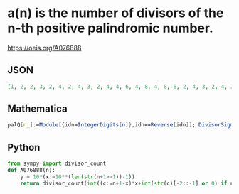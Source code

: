 # a\(n\) is the number of divisors of the n\-th positive palindromic number\.
https://oeis.org/A076888
## JSON
```JSON
[1, 2, 2, 3, 2, 4, 2, 4, 3, 2, 4, 4, 6, 4, 8, 4, 8, 6, 2, 4, 3, 2, 4, 2, 4, 6, 2, 2, 4, 6, 8, 8, 6, 18, 4, 10, 8, 6, 4, 2, 4, 6, 4, 2, 6, 2, 2, 4, 6, 12, 8, 8, 12, 4, 10, 8, 9, 8, 4, 4, 12, 4, 4, 8, 4, 6, 12, 8, 8, 16, 4, 12, 8, 10, 12, 9, 8, 16, 4, 4, 2, 4, 6, 2, 4, 8, 2, 2, 8, 4, 18, 4, 10, 16, 12, 4]
```
## Mathematica
```Mathematica
palQ[n_]:=Module[{idn=IntegerDigits[n]},idn==Reverse[idn]]; DivisorSigma[ 0,#]&/@ Select[Range[1000],palQ] (* _Harvey P. Dale_, Nov 29 2014 *)
```
## Python
```Python
from sympy import divisor_count
def A076888(n):
    y = 10*(x:=10**(len(str(n+1>>1))-1))
    return divisor_count(int((c:=n+1-x)*x+int(str(c)[-2::-1] or 0) if n+1<x+y else (c:=n+1-y)*y+int(str(c)[::-1] or 0))) # _Chai Wah Wu_, Jul 24 2024
```

